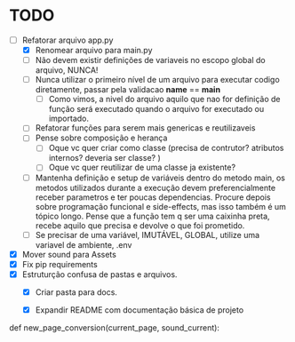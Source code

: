 # TODO

- [ ] Refatorar arquivo app.py
  - [X] Renomear arquivo para main.py
  - [ ] Não devem existir definições de variaveis no escopo global do arquivo, NUNCA!
  - [ ] Nunca utilizar o primeiro nível de um arquivo para executar codigo diretamente, passar pela validacao __name__ == __main__
    - [ ] Como vimos, a nivel do arquivo aquilo que nao for definição de função será executado quando o arquivo for executado ou importado.
  - [ ] Refatorar funções para serem mais genericas e reutilizaveis
  - [ ] Pense sobre composição e herança
    - [ ] Oque vc quer criar como classe (precisa de contrutor? atributos internos? deveria ser classe? )
    - [ ] Oque vc quer reutilizar de uma classe ja existente?
  - [ ] Mantenha definição e setup de variáveis dentro do metodo main, os metodos utilizados durante a execução devem preferencialmente receber parametros e ter poucas dependencias. Procure depois sobre programação funcional e side-effects, mas isso também é um tópico longo. Pense que a função tem q ser uma caixinha preta, recebe aquilo que precisa e devolve o que foi prometido.
  - [ ] Se precisar de uma variável, IMUTÁVEL, GLOBAL, utilize uma variavel de ambiente, .env
- [X] Mover sound para Assets
- [X] Fix pip requirements
- [X] Estruturção confusa de pastas e arquivos.
  - [X] Criar pasta para docs.
  - [X] Expandir README com documentação básica de projeto


def new_page_conversion(current_page, sound_current):